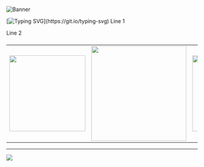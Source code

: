 ![Banner](https://github.com/Shahzadrahim-dev/shahzadrahim-dev/blob/main/boom.gif)

[![Typing SVG](https://readme-typing-svg.demolab.com?font=Fira+Code&pause=1000&color=00FF00&multiline=true&width=435&lines=I+am+a+Full+Stack+Developer.;Specializing+in+React+%26+Frontend+UI.)](https://git.io/typing-svg)
Line 1

Line 2

###

<table align="center">
  <tr>
    <td align="center" valign="middle">
      <img src="https://github-readme-stats.vercel.app/api?username=shahzadrahim-dev&theme=maroongold&hide_border=false&include_all_commits=false&count_private=false" height="200" />
    </td>
    <td align="center" valign="middle">
      <img src="https://nirzak-streak-stats.vercel.app/?user=shahzadrahim-dev&theme=maroongold&hide_border=false" height="250" />
    </td>
    <td align="center" valign="middle">
      <img src="https://github-readme-stats.vercel.app/api/top-langs/?username=shahzadrahim-dev&theme=maroongold&hide_border=false&include_all_commits=false&count_private=false&layout=compact" height="200" />
    </td>
  </tr>
</table>

---

[![](https://visitcount.itsvg.in/api?id=shahzadrahim-dev&icon=0&color=0)](https://visitcount.itsvg.in)
